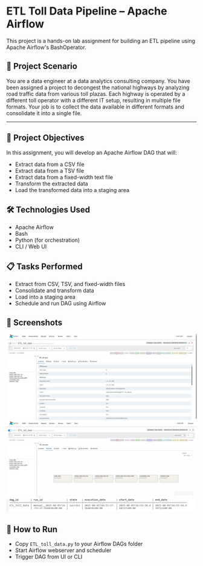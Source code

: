 # ETL Toll Data Pipeline – Apache Airflow

This project is a hands-on lab assignment for building an ETL pipeline using Apache Airflow's BashOperator.


## 📘 Project Scenario

You are a data engineer at a data analytics consulting company. You have been assigned a project to decongest the national highways by analyzing road traffic data from various toll plazas. Each highway is operated by a different toll operator with a different IT setup, resulting in multiple file formats. Your job is to collect the data available in different formats and consolidate it into a single file.

---

## 🎯 Project Objectives

In this assignment, you will develop an Apache Airflow DAG that will:

- Extract data from a CSV file
- Extract data from a TSV file
- Extract data from a fixed-width text file
- Transform the extracted data
- Load the transformed data into a staging area


## 🛠 Technologies Used
- Apache Airflow
- Bash
- Python (for orchestration)
- CLI / Web UI

## 📋 Tasks Performed
- Extract from CSV, TSV, and fixed-width files
- Consolidate and transform data
- Load into a staging area
- Schedule and run DAG using Airflow

## 📸 Screenshots
![DAG submit](images/submit_dag.jpg)
![DAG Graph](images/dag_tasks.jpg)
![DAG Run](images/dag_runs.jpg)



## 🚀 How to Run
- Copy `ETL_toll_data.py` to your Airflow DAGs folder
- Start Airflow webserver and scheduler
- Trigger DAG from UI or CLI


